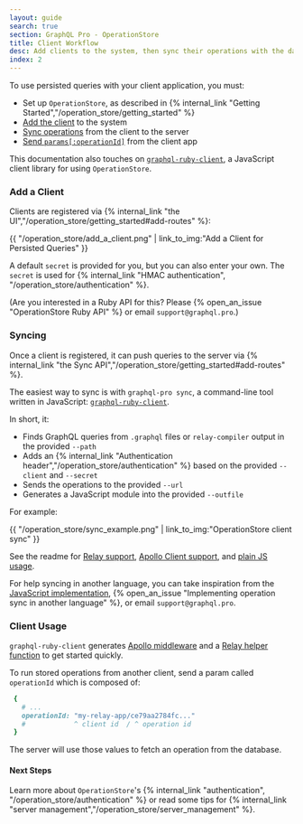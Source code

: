 ```yaml
---
layout: guide
search: true
section: GraphQL Pro - OperationStore
title: Client Workflow
desc: Add clients to the system, then sync their operations with the database.
index: 2
---
```


To use persisted queries with your client application, you must:

- Set up `OperationStore`, as described in {% internal_link "Getting Started","/operation_store/getting_started" %}
- [Add the client](#add-a-client) to the system
- [Sync operations](#syncing) from the client to the server
- [Send `params[:operationId]`](#client-usage) from the client app

This documentation also touches on [`graphql-ruby-client`](https://github.com/rmosolgo/graphql-ruby-client), a JavaScript client library for using `OperationStore`.

### Add a Client

Clients are registered via {% internal_link "the UI","/operation_store/getting_started#add-routes" %}:

{{ "/operation_store/add_a_client.png" | link_to_img:"Add a Client for Persisted Queries" }}

A default `secret` is provided for you, but you can also enter your own. The `secret` is used for {% internal_link "HMAC authentication", "/operation_store/authentication" %}.

(Are you interested in a Ruby API for this? Please {% open_an_issue "OperationStore Ruby API" %} or email `support@graphql.pro`.)

### Syncing

Once a client is registered, it can push queries to the server via {% internal_link "the Sync API","/operation_store/getting_started#add-routes" %}.

The easiest way to sync is with `graphql-pro sync`, a command-line tool written in JavaScript: [`graphql-ruby-client`](https://github.com/rmosolgo/graphql-ruby-client).

In short, it:

- Finds GraphQL queries from `.graphql` files or `relay-compiler` output in the provided `--path`
- Adds an {% internal_link "Authentication header","/operation_store/authentication" %} based on the provided `--client` and `--secret`
- Sends the operations to the provided `--url`
- Generates a JavaScript module into the provided `--outfile`

For example:

{{ "/operation_store/sync_example.png" | link_to_img:"OperationStore client sync" }}

See the readme for [Relay support](https://github.com/rmosolgo/graphql-ruby-client#use-with-relay), [Apollo Client support](https://github.com/rmosolgo/graphql-ruby-client#use-with-apollo-client), and [plain JS usage](https://github.com/rmosolgo/graphql-ruby-client#use-with-plain-javascript).



For help syncing in another language, you can take inspiration from the [JavaScript implementation](https://github.com/rmosolgo/graphql-ruby-client), {% open_an_issue "Implementing operation sync in another language" %}, or email `support@graphql.pro`.

### Client Usage

`graphql-ruby-client` generates [Apollo middleware](https://github.com/rmosolgo/graphql-ruby-client#use-with-apollo-client) and a [Relay helper function](https://github.com/rmosolgo/graphql-ruby-client#use-with-relay) to get started quickly.

To run stored operations from another client, send a param called `operationId` which is composed of:


```ruby
 {
   # ...
   operationId: "my-relay-app/ce79aa2784fc..."
   #            ^ client id  / ^ operation id
 }
```

The server will use those values to fetch an operation from the database.

#### Next Steps

Learn more about `OperationStore`'s {% internal_link "authentication", "/operation_store/authentication" %} or read some tips for {% internal_link "server management","/operation_store/server_management" %}.
